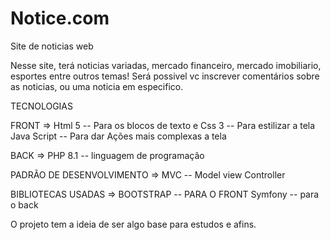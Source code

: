 # Notice.com
Site de noticias web

Nesse site, terá noticias variadas, mercado financeiro, mercado imobiliario, esportes entre outros temas!
Será possivel vc inscrever comentários sobre as noticias, ou uma noticia em especifico.


TECNOLOGIAS

FRONT => 
          Html 5 -- Para os blocos de texto e 
          Css 3 -- Para estilizar a tela
          Java Script -- Para dar Ações mais complexas a tela

BACK =>
          PHP 8.1 -- linguagem de programação

PADRÃO DE DESENVOLVIMENTO =>
          MVC -- Model view Controller

BIBLIOTECAS USADAS =>
          BOOTSTRAP -- PARA O FRONT
          Symfony -- para o back

O projeto tem a ideia de ser algo base para estudos e afins.
          
                
          
